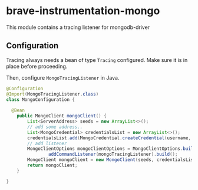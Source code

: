 # brave-instrumentation-mongo
This module contains a tracing listener for mongodb-driver

## Configuration

Tracing always needs a bean of type `Tracing` configured. Make sure
it is in place before proceeding.

Then, configure `MongoTracingListener` in Java.

```java
@Configuration
@Import(MongoTracingListener.class)
class MongoConfiguration {
  
  @Bean
    public MongoClient mongoClient() {
        List<ServerAddress> seeds = new ArrayList<>();
        // add some address..
        List<MongoCredential> credentialsList = new ArrayList<>();
        credentialsList.add(MongoCredential.createCredential(username, db, password.toCharArray()));
        // add listener
        MongoClientOptions mongoClientOptions = MongoClientOptions.builder().
                addCommandListener(mongoTracingListener).build();
        MongoClient mongoClient = new MongoClient(seeds, credentialsList, mongoClientOptions);
        return mongoClient;
    }

}
```
